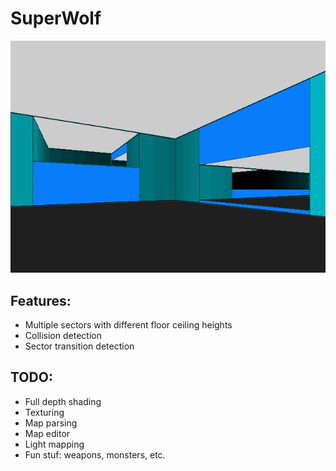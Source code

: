 # SuperWolf

<img src="img/screen.png"/>

## Features:

* Multiple sectors with different floor ceiling heights
* Collision detection
* Sector transition detection

## TODO:

* Full depth shading
* Texturing
* Map parsing
* Map editor
* Light mapping
* Fun stuf: weapons, monsters, etc.
